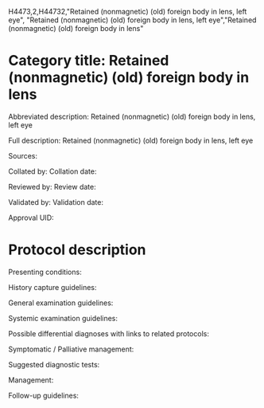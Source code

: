 H4473,2,H44732,"Retained (nonmagnetic) (old) foreign body in lens, left eye", "Retained (nonmagnetic) (old) foreign body in lens, left eye","Retained (nonmagnetic) (old) foreign body in lens"
# Category title: Retained (nonmagnetic) (old) foreign body in lens

Abbreviated description: Retained (nonmagnetic) (old) foreign body in lens, left eye

Full description: Retained (nonmagnetic) (old) foreign body in lens, left eye

Sources:

Collated by:
Collation date:

Reviewed by:
Review date:

Validated by:
Validation date:

Approval UID:

# Protocol description

Presenting conditions:

History capture guidelines:

General examination guidelines:

Systemic examination guidelines:

Possible differential diagnoses with links to related protocols:

Symptomatic / Palliative management:

Suggested diagnostic tests:

Management:

Follow-up guidelines:
